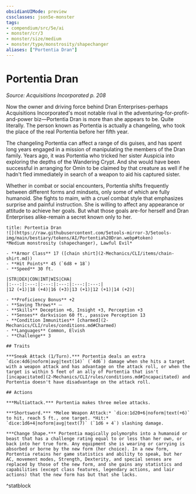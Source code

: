 ```yaml
---
obsidianUIMode: preview
cssclasses: json5e-monster
tags:
- compendium/src/5e/ai
- monster/cr/3
- monster/size/medium
- monster/type/monstrosity/shapechanger
aliases: ["Portentia Dran"]
---
```

# Portentia Dran
*Source: Acquisitions Incorporated p. 208*  

Now the owner and driving force behind Dran Enterprises-perhaps Acquisitions Incorporated's most notable rival in the adventuring-for-profit-and-power biz—Portentia Dran is more than she appears to be. Quite literally. The person known as Portentia is actually a changeling, who took the place of the real Portentia before her fifth year.

The changeling Portentia can affect a range of dis guises, and has spent long years engaged in a mission of manipulating the members of the Dran family. Years ago, it was Portentia who tricked her sister Auspicia into exploring the depths of the Wandering Crypt. And she would have been successful in arranging for Omin to be claimed by that creature as well if he hadn't fled immediately in search of a weapon to aid his captured sister.

Whether in combat or social encounters, Portentia shifts frequently between different forms and mindsets, only some of which are fully humanoid. She fights to maim, with a cruel combat style that emphasizes surprise and painful instruction. She is willing to affect any appearance or attitude to achieve her goals. But what those goals are-for herself and Dran Enterprises alike-remain a secret known only to her.

```ad-statblock
title: Portentia Dran
![](https://raw.githubusercontent.com/5etools-mirror-3/5etools-img/main/bestiary/tokens/AI/Portentia%20Dran.webp#token)
*Medium monstrosity (shapechanger), Lawful Evil*

- **Armor Class** 17 ([chain shirt](2-Mechanics/CLI/items/chain-shirt.md))
- **Hit Points** 45 (`6d8 + 18`)
- **Speed** 30 ft.

|STR|DEX|CON|INT|WIS|CHA|
|:---:|:---:|:---:|:---:|:---:|:---:|
|12 (+1)|18 (+4)|16 (+3)|13 (+1)|12 (+1)|14 (+2)|

- **Proficiency Bonus** +2
- **Saving Throws** ⏤
- **Skills** Deception +6, Insight +3, Perception +3
- **Senses** darkvision 60 ft., passive Perception 13
- **Condition Immunities** [charmed](2-Mechanics/CLI/rules/conditions.md#Charmed)
- **Languages** Common, Elvish
- **Challenge** 3

## Traits

***Sneak Attack (1/Turn).*** Portentia deals an extra `dice:4d6|noform|avg|text(14)` (`4d6`) damage when she hits a target with a weapon attack and has advantage on the attack roll, or when the target is within 5 feet of an ally of Portentia that isn't [incapacitated](2-Mechanics/CLI/rules/conditions.md#Incapacitated) and Portentia doesn't have disadvantage on the attack roll.

## Actions

***Multiattack.*** Portentia makes three melee attacks.

***Shortsword.*** *Melee Weapon Attack:* `dice:1d20+6|noform|text(+6)` to hit, reach 5 ft., one target. *Hit:* `dice:1d6+4|noform|avg|text(7)` (`1d6 + 4`) slashing damage.

***Change Shape.*** Portentia magically polymorphs into a humanoid or beast that has a challenge rating equal to or less than her own, or back into her true form. Any equipment she is wearing or carrying is absorbed or borne by the new form (her choice). In a new form, Portentia retains her game statistics and ability to speak, but her AC, movement modes, Strength, Dexterity, and special senses are replaced by those of the new form, and she gains any statistics and capabilities (except class features, legendary actions, and lair actions) that the new form has but that she lacks.
```
^statblock